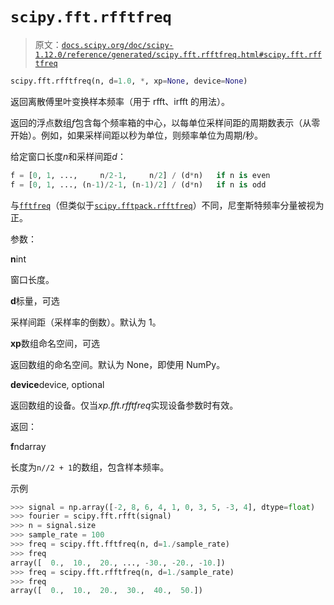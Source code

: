 # `scipy.fft.rfftfreq`

> 原文：[`docs.scipy.org/doc/scipy-1.12.0/reference/generated/scipy.fft.rfftfreq.html#scipy.fft.rfftfreq`](https://docs.scipy.org/doc/scipy-1.12.0/reference/generated/scipy.fft.rfftfreq.html#scipy.fft.rfftfreq)

```py
scipy.fft.rfftfreq(n, d=1.0, *, xp=None, device=None)
```

返回离散傅里叶变换样本频率（用于 rfft、irfft 的用法）。

返回的浮点数组*f*包含每个频率箱的中心，以每单位采样间距的周期数表示（从零开始）。例如，如果采样间距以秒为单位，则频率单位为周期/秒。

给定窗口长度*n*和采样间距*d*：

```py
f = [0, 1, ...,     n/2-1,     n/2] / (d*n)   if n is even
f = [0, 1, ..., (n-1)/2-1, (n-1)/2] / (d*n)   if n is odd 
```

与[`fftfreq`](https://docs.scipy.org/doc/scipy-1.12.0/reference/generated/scipy.fft.fftfreq.html#scipy.fft.fftfreq "scipy.fft.fftfreq")（但类似于[`scipy.fftpack.rfftfreq`](https://docs.scipy.org/doc/scipy-1.12.0/reference/generated/scipy.fftpack.rfftfreq.html#scipy.fftpack.rfftfreq "scipy.fftpack.rfftfreq")）不同，尼奎斯特频率分量被视为正。

参数：

**n**int

窗口长度。

**d**标量，可选

采样间距（采样率的倒数）。默认为 1。

**xp**数组命名空间，可选

返回数组的命名空间。默认为 None，即使用 NumPy。

**device**device, optional

返回数组的设备。仅当*xp.fft.rfftfreq*实现设备参数时有效。

返回：

**f**ndarray

长度为`n//2 + 1`的数组，包含样本频率。

示例

```py
>>> signal = np.array([-2, 8, 6, 4, 1, 0, 3, 5, -3, 4], dtype=float)
>>> fourier = scipy.fft.rfft(signal)
>>> n = signal.size
>>> sample_rate = 100
>>> freq = scipy.fft.fftfreq(n, d=1./sample_rate)
>>> freq
array([  0.,  10.,  20., ..., -30., -20., -10.])
>>> freq = scipy.fft.rfftfreq(n, d=1./sample_rate)
>>> freq
array([  0.,  10.,  20.,  30.,  40.,  50.]) 
```
